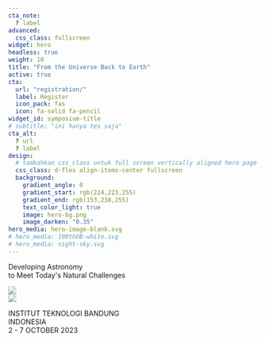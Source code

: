 ```yaml
---
cta_note:
  ? label
advanced:
  css_class: fullscreen
widget: hero
headless: true
weight: 10
title: "From the Universe Back to Earth"
active: true
cta:
  url: "registration/"
  label: Register
  icon_pack: fas
  icon: fa-solid fa-pencil
widget_id: symposium-title
# subtitle: "ini hanya tes saja"
cta_alt:
  ? url
  ? label
design:
  # tambahkan css_class untuk full screen vertically aligned hero page
  css_class: d-flex align-items-center fullscreen 
  background:
    gradient_angle: 0
    gradient_start: rgb(224,223,255)
    gradient_end: rgb(153,238,255)
    text_color_light: true
    image: hero-bg.png
    image_darken: "0.35"
hero_media: hero-image-blank.svg 
# hero_media: 100thOB-white.svg
# hero_media: night-sky.svg
---
```

<!-- <meta name="viewport" content="width=device-width, initial-scale=1"> -->
<style>
    @media (max-width: 767px) {
      .hero-gambar {
        display: block;
        margin-left: auto;
        margin-right: auto;
        max-width: 30%;
        height: auto;
      }
    }
    
    .transparansi {
      opacity: 0.7;
    }
    
    .kontainer {
      display: flex;
      align-items: center;
    }

    /* img {
      position: absolute;
      /* margin-right: 20px; */
    } */

    /* .koloms {
      flex: 1;
      position: relative;
    } */
    
</style>

Developing Astronomy <br> to Meet Today's Natural Challenges

<div>
    <div class="row kotak_transparan" style="align-items:center;">
      <div class="row align-items-center">
        <div class="col-md-2 .d-flex .align-items-center cols">
          <img src="media/logo-itb-white.svg" class="img-fluid transparansi hero-gambar">
        </div>
        <div class="col-md-2 .d-flex .align-items-center cols">
          <img src="media/100thOB-white.svg" class="img-fluid transparansi hero-gambar">
        </div>
        <!-- <div class="col-sm-2">
          <img src="media/logo-itb-white.svg" class="img-fluid transparansi hero-gambar">
        </div>
        <div class="col-sm-2">
          <img src="media/logo-itb-white.svg" class="img-fluid transparansi hero-gambar">
        </div> -->
        <div class="col-md-8">
          <p>
            INSTITUT TEKNOLOGI BANDUNG <br> INDONESIA <br> 2 - 7 OCTOBER 2023
          </p>
        </div>
      </div>
    </div>
</div>

<!-- <img src="media/logo-itb-white.svg" width="120rem" class="img-fluid hero-gambar transparansi"> -->

<!-- <div>
  <p class="kotak_transparan">
    <b>INSTITUT TEKNOLOGI BANDUNG, INDONESIA</b> <br> 2 - 7 OCTOBER 2023
  </p>
</div> -->